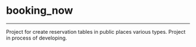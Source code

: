 # booking_now

---

Project for create reservation tables in public places various types.
Project in process of developing.